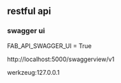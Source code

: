 ## restful api


### swagger ui

FAB_API_SWAGGER_UI = True


http://localhost:5000/swaggerview/v1


werkzeug:127.0.0.1